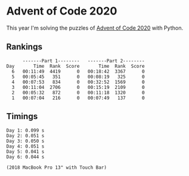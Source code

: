 # Advent of Code 2020

This year I'm solving the puzzles of [Advent of Code 2020](https://adventofcode.com/2020) with Python.

## Rankings
```
      -------Part 1--------   -------Part 2--------
Day       Time  Rank  Score       Time  Rank  Score
  6   00:11:49  4419      0   00:18:42  3367      0
  5   00:05:45   351      0   00:08:19   325      0
  4   00:07:53   834      0   00:32:52  1569      0
  3   00:11:04  2706      0   00:15:19  2109      0
  2   00:05:32   872      0   00:11:18  1320      0
  1   00:07:04   216      0   00:07:49   137      0
```

## Timings
```
Day 1: 0.099 s
Day 2: 0.051 s
Day 3: 0.050 s
Day 4: 0.051 s
Day 5: 0.041 s
Day 6: 0.044 s

(2018 MacBook Pro 13" with Touch Bar)
```